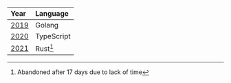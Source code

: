 | Year | Language |
| :--- | :------- |
| [2019](https://github.com/hbiede/AoC-2019) | Golang |
| [2020](https://github.com/hbiede/AoC-2020) | TypeScript |
| [2021](https://github.com/hbiede/AoC-2021) | Rust[^2021] |

[^2021]: Abandoned after 17 days due to lack of time
